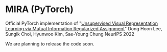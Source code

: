 # MIRA (PyTorch)
Official PyTorch implementation of "[Unsupervised Visual Representation Learning via Mutual Information Regularized Assignment](https://arxiv.org/abs/2211.02284)" 
Dong Hoon Lee, Sungik Choi, Hyunwoo Kim, Sae-Young Chung
NeurIPS 2022

We are planning to release the code soon.
